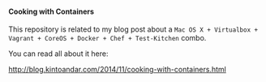 #### Cooking with Containers

This repository is related to my blog post about a `Mac OS X + Virtualbox + Vagrant + CoreOS + Docker + Chef + Test-Kitchen` combo.

You can read all about it here:

http://blog.kintoandar.com/2014/11/cooking-with-containers.html
